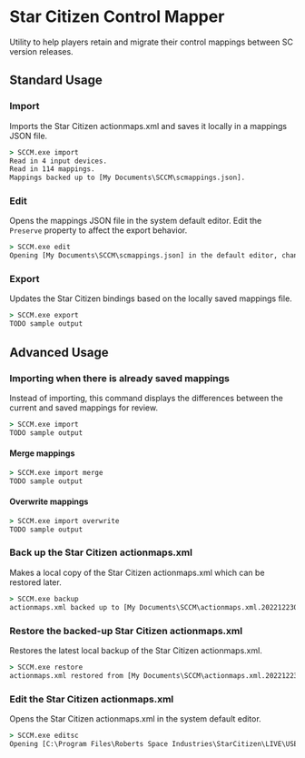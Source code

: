 # Star Citizen Control Mapper

Utility to help players retain and migrate their control mappings between SC version releases.

## Standard Usage

### Import

Imports the Star Citizen actionmaps.xml and saves it locally in a mappings JSON file.

```cmd
> SCCM.exe import
Read in 4 input devices.
Read in 114 mappings.
Mappings backed up to [My Documents\SCCM\scmappings.json].
```

### Edit

Opens the mappings JSON file in the system default editor. Edit the `Preserve` property to affect the export behavior.

```cmd
> SCCM.exe edit
Opening [My Documents\SCCM\scmappings.json] in the default editor, change the Preserve property to choose which settings are overwritten.
```

### Export

Updates the Star Citizen bindings based on the locally saved mappings file.

```cmd
> SCCM.exe export
TODO sample output
```

## Advanced Usage

### Importing when there is already saved mappings

Instead of importing, this command displays the differences between the current and saved mappings for review.

```cmd
> SCCM.exe import
TODO sample output
```

#### Merge mappings

```cmd
> SCCM.exe import merge
TODO sample output
```

#### Overwrite mappings

```cmd
> SCCM.exe import overwrite
TODO sample output
```

### Back up the Star Citizen actionmaps.xml

Makes a local copy of the Star Citizen actionmaps.xml which can be restored later.

```cmd
> SCCM.exe backup
actionmaps.xml backed up to [My Documents\SCCM\actionmaps.xml.20221223022032.bak].
```

### Restore the backed-up Star Citizen actionmaps.xml

Restores the latest local backup of the Star Citizen actionmaps.xml.

```cmd
> SCCM.exe restore
actionmaps.xml restored from [My Documents\SCCM\actionmaps.xml.20221223022032.bak].
```

### Edit the Star Citizen actionmaps.xml

Opens the Star Citizen actionmaps.xml in the system default editor.

```cmd
> SCCM.exe editsc
Opening [C:\Program Files\Roberts Space Industries\StarCitizen\LIVE\USER\Client\0\Profiles\default\actionmaps.xml] in the default editor.
```
